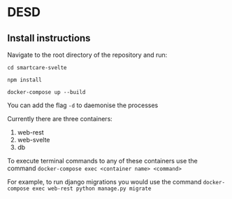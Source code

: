 # DESD

## Install instructions

Navigate to the root directory of the repository and run:

`cd smartcare-svelte`

`npm install`

`docker-compose up --build` 

You can add the flag `-d` to daemonise the processes

Currently there are three containers:

1. web-rest
2. web-svelte
3. db

To execute terminal commands to any of these containers use the command `docker-compose exec <container name> <command>`

For example, to run django migrations you would use the command `docker-compose exec web-rest python manage.py migrate`
